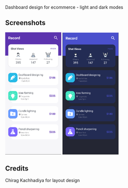 Dashboard design for ecommerce - light and dark modes

## Screenshots

<img src="/previews/ss1.png" width="180px">  <img src="/previews/ss2.png" width="180px">


## Credits

Chirag Kachhadiya for layout design